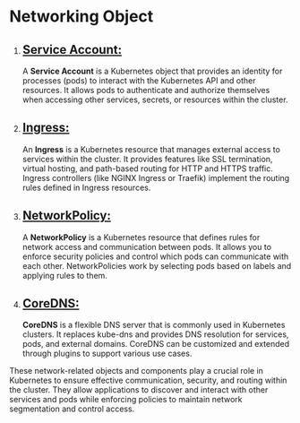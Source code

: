 
# Networking Object

1. ## [**Service Account:**](service_account.md)
   A **Service Account** is a Kubernetes object that provides an identity for processes (pods) to interact with the Kubernetes API and other resources. It allows pods to authenticate and authorize themselves when accessing other services, secrets, or resources within the cluster.


3. ## [**Ingress:**](ingress.md)
   An **Ingress** is a Kubernetes resource that manages external access to services within the cluster. It provides features like SSL termination, virtual hosting, and path-based routing for HTTP and HTTPS traffic. Ingress controllers (like NGINX Ingress or Traefik) implement the routing rules defined in Ingress resources.

3. ## [**NetworkPolicy:**](network_policy.md)
   A **NetworkPolicy** is a Kubernetes resource that defines rules for network access and communication between pods. It allows you to enforce security policies and control which pods can communicate with each other. NetworkPolicies work by selecting pods based on labels and applying rules to them.


4. ## [**CoreDNS:**](dns.md)
   **CoreDNS** is a flexible DNS server that is commonly used in Kubernetes clusters. It replaces kube-dns and provides DNS resolution for services, pods, and external domains. CoreDNS can be customized and extended through plugins to support various use cases.

These network-related objects and components play a crucial role in Kubernetes to ensure effective communication, security, and routing within the cluster. They allow applications to discover and interact with other services and pods while enforcing policies to maintain network segmentation and control access.